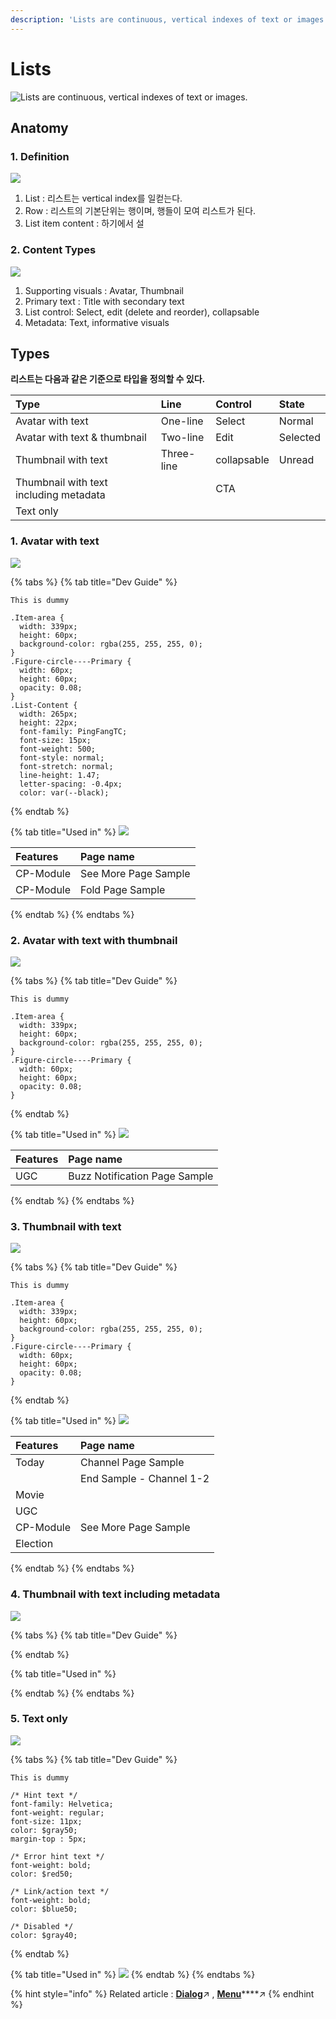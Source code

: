 ```yaml
---
description: 'Lists are continuous, vertical indexes of text or images.'
---
```


# Lists

![Lists are continuous, vertical indexes of text or images.](../.gitbook/assets/group-22-copy-3.png)

## Anatomy

### 1. Definition

![](../.gitbook/assets/group-22-copy-4.png)

1. List : 리스트는 vertical index를 일컫는다.
2. Row : 리스트의 기본단위는 행이며, 행들이 모여 리스트가 된다.
3. List item content : 하기에서 설



### 2. Content Types

![](../.gitbook/assets/group-28.png)

1. Supporting visuals : Avatar, Thumbnail
2. Primary text : Title with secondary text
3. List control: Select, edit \(delete and reorder\), collapsable
4. Metadata: Text, informative visuals







## Types

**리스트는 다음과 같은 기준으로 타입을 정의할 수 있다.**

| Type | Line | Control | State |
| :--- | :--- | :--- | :--- |
| Avatar with text | One-line | Select | Normal |
| Avatar with text & thumbnail | Two-line | Edit | Selected |
| Thumbnail with text | Three-line | collapsable | Unread |
| Thumbnail with text including metadata |  | CTA |  |
| Text only |  |  |  |

### 

### 1. Avatar with text

![](../.gitbook/assets/group-59.png)

{% tabs %}
{% tab title="Dev Guide" %}
```text
This is dummy

.Item-area {
  width: 339px;
  height: 60px;
  background-color: rgba(255, 255, 255, 0);
} 
.Figure-circle----Primary {
  width: 60px;
  height: 60px;
  opacity: 0.08;
}
.List-Content {
  width: 265px;
  height: 22px;
  font-family: PingFangTC;
  font-size: 15px;
  font-weight: 500;
  font-style: normal;
  font-stretch: normal;
  line-height: 1.47;
  letter-spacing: -0.4px;
  color: var(--black);
```
{% endtab %}

{% tab title="Used in" %}
![](../.gitbook/assets/artboard-copy.png)

| Features | Page name |
| :--- | :--- |
| CP-Module | See More Page Sample |
| CP-Module | Fold Page Sample |
{% endtab %}
{% endtabs %}

### 

### 2. Avatar with text with thumbnail

![](../.gitbook/assets/group-60.png)

{% tabs %}
{% tab title="Dev Guide" %}
```text
This is dummy

.Item-area {
  width: 339px;
  height: 60px;
  background-color: rgba(255, 255, 255, 0);
} 
.Figure-circle----Primary {
  width: 60px;
  height: 60px;
  opacity: 0.08;
}
```
{% endtab %}

{% tab title="Used in" %}
![](../.gitbook/assets/artboard-copy-2.png)

| Features | Page name |
| :--- | :--- |
| UGC | Buzz Notification Page Sample |
{% endtab %}
{% endtabs %}

### 

### 3. Thumbnail with text

![](../.gitbook/assets/group-61.png)

{% tabs %}
{% tab title="Dev Guide" %}
```text
This is dummy

.Item-area {
  width: 339px;
  height: 60px;
  background-color: rgba(255, 255, 255, 0);
} 
.Figure-circle----Primary {
  width: 60px;
  height: 60px;
  opacity: 0.08;
}
```
{% endtab %}

{% tab title="Used in" %}
![](../.gitbook/assets/artboard-copy-3.png)

| Features | Page name |
| :--- | :--- |
| Today | Channel Page Sample |
|  | End Sample - Channel 1-2 |
| Movie |  |
| UGC |  |
| CP-Module | See More Page Sample |
| Election |  |
{% endtab %}
{% endtabs %}





### 4. Thumbnail with text including metadata

![](../.gitbook/assets/group-61.png)

{% tabs %}
{% tab title="Dev Guide" %}

{% endtab %}

{% tab title="Used in" %}

{% endtab %}
{% endtabs %}





### 5. Text only

![](../.gitbook/assets/group-55.png)

{% tabs %}
{% tab title="Dev Guide" %}
```text
This is dummy

/* Hint text */
font-family: Helvetica;
font-weight: regular;
font-size: 11px;
color: $gray50;
margin-top : 5px;

/* Error hint text */
font-weight: bold;
color: $red50;

/* Link/action text */
font-weight: bold;
color: $blue50;

/* Disabled */
color: $gray40;
```
{% endtab %}

{% tab title="Used in" %}
![](../.gitbook/assets/artboard%20%281%29.png)
{% endtab %}
{% endtabs %}

{% hint style="info" %}
Related article : [**Dialog**](../foundation/communication/dialog.md)↗ , [**Menu**](menu.md)\*\*\*\*↗
{% endhint %}





